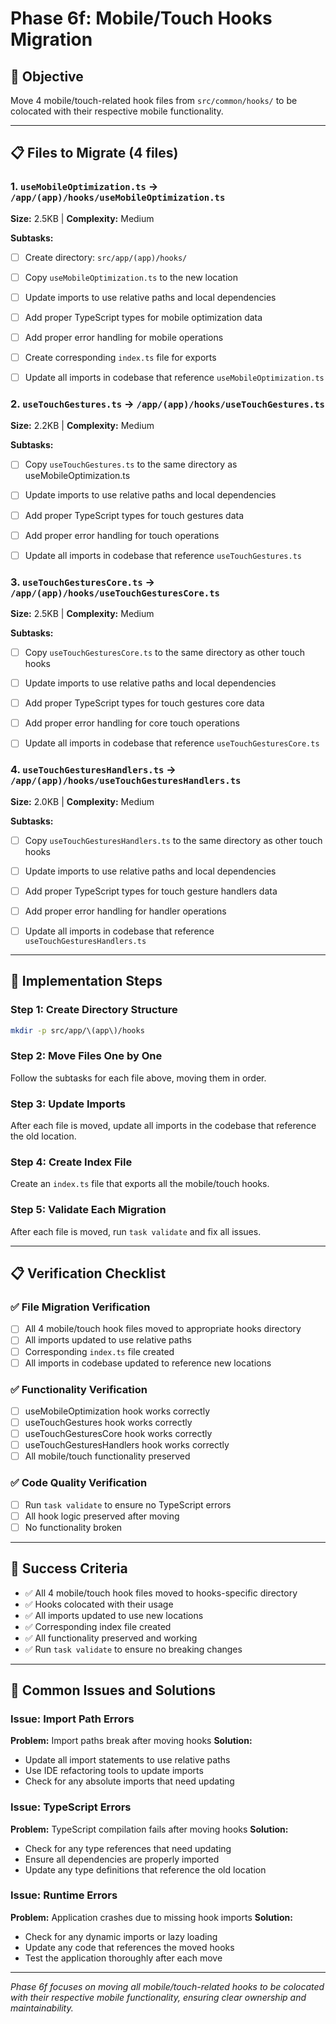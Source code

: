 # Phase 6f: Mobile/Touch Hooks Migration

## 🎯 Objective
Move 4 mobile/touch-related hook files from `src/common/hooks/` to be colocated with their respective mobile functionality.

---

## 📋 Files to Migrate (4 files)

### 1. `useMobileOptimization.ts` → `/app/(app)/hooks/useMobileOptimization.ts`
**Size:** 2.5KB | **Complexity:** Medium

**Subtasks:**
- [ ] Create directory: `src/app/(app)/hooks/`
- [ ] Copy `useMobileOptimization.ts` to the new location
- [ ] Update imports to use relative paths and local dependencies
- [ ] Add proper TypeScript types for mobile optimization data
- [ ] Add proper error handling for mobile operations
- [ ] Create corresponding `index.ts` file for exports
- [ ] Update all imports in codebase that reference `useMobileOptimization.ts`


### 2. `useTouchGestures.ts` → `/app/(app)/hooks/useTouchGestures.ts`
**Size:** 2.2KB | **Complexity:** Medium

**Subtasks:**
- [ ] Copy `useTouchGestures.ts` to the same directory as useMobileOptimization.ts
- [ ] Update imports to use relative paths and local dependencies
- [ ] Add proper TypeScript types for touch gestures data
- [ ] Add proper error handling for touch operations
- [ ] Update all imports in codebase that reference `useTouchGestures.ts`


### 3. `useTouchGesturesCore.ts` → `/app/(app)/hooks/useTouchGesturesCore.ts`
**Size:** 2.5KB | **Complexity:** Medium

**Subtasks:**
- [ ] Copy `useTouchGesturesCore.ts` to the same directory as other touch hooks
- [ ] Update imports to use relative paths and local dependencies
- [ ] Add proper TypeScript types for touch gestures core data
- [ ] Add proper error handling for core touch operations
- [ ] Update all imports in codebase that reference `useTouchGesturesCore.ts`


### 4. `useTouchGesturesHandlers.ts` → `/app/(app)/hooks/useTouchGesturesHandlers.ts`
**Size:** 2.0KB | **Complexity:** Medium

**Subtasks:**
- [ ] Copy `useTouchGesturesHandlers.ts` to the same directory as other touch hooks
- [ ] Update imports to use relative paths and local dependencies
- [ ] Add proper TypeScript types for touch gesture handlers data
- [ ] Add proper error handling for handler operations
- [ ] Update all imports in codebase that reference `useTouchGesturesHandlers.ts`


---

## 🚀 Implementation Steps

### Step 1: Create Directory Structure
```bash
mkdir -p src/app/\(app\)/hooks
```

### Step 2: Move Files One by One
Follow the subtasks for each file above, moving them in order.

### Step 3: Update Imports
After each file is moved, update all imports in the codebase that reference the old location.

### Step 4: Create Index File
Create an `index.ts` file that exports all the mobile/touch hooks.

### Step 5: Validate Each Migration
After each file is moved, run `task validate` and fix all issues.

---

## 📋 Verification Checklist

### ✅ File Migration Verification
- [ ] All 4 mobile/touch hook files moved to appropriate hooks directory
- [ ] All imports updated to use relative paths
- [ ] Corresponding `index.ts` file created
- [ ] All imports in codebase updated to reference new locations

### ✅ Functionality Verification
- [ ] useMobileOptimization hook works correctly
- [ ] useTouchGestures hook works correctly
- [ ] useTouchGesturesCore hook works correctly
- [ ] useTouchGesturesHandlers hook works correctly
- [ ] All mobile/touch functionality preserved

### ✅ Code Quality Verification
- [ ] Run `task validate` to ensure no TypeScript errors
- [ ] All hook logic preserved after moving
- [ ] No functionality broken

---

## 🎯 Success Criteria

- ✅ All 4 mobile/touch hook files moved to hooks-specific directory
- ✅ Hooks colocated with their usage
- ✅ All imports updated to use new locations
- ✅ Corresponding index file created
- ✅ All functionality preserved and working
- ✅ Run `task validate` to ensure no breaking changes

---

## 🚨 Common Issues and Solutions

### Issue: Import Path Errors
**Problem:** Import paths break after moving hooks
**Solution:**
- Update all import statements to use relative paths
- Use IDE refactoring tools to update imports
- Check for any absolute imports that need updating

### Issue: TypeScript Errors
**Problem:** TypeScript compilation fails after moving hooks
**Solution:**
- Check for any type references that need updating
- Ensure all dependencies are properly imported
- Update any type definitions that reference the old location

### Issue: Runtime Errors
**Problem:** Application crashes due to missing hook imports
**Solution:**
- Check for any dynamic imports or lazy loading
- Update any code that references the moved hooks
- Test the application thoroughly after each move

---

*Phase 6f focuses on moving all mobile/touch-related hooks to be colocated with their respective mobile functionality, ensuring clear ownership and maintainability.*
